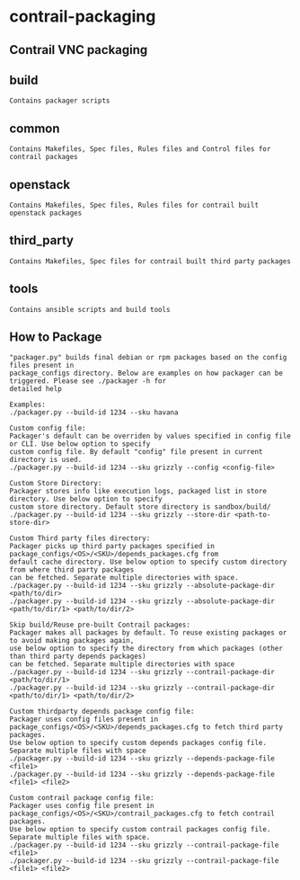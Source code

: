 contrail-packaging
==================
Contrail VNC packaging
----------------------

build
-----
    Contains packager scripts

common
------
    Contains Makefiles, Spec files, Rules files and Control files for contrail packages

openstack
---------
    Contains Makefiles, Spec files, Rules files for contrail built openstack packages

third_party
-----------
    Contains Makefiles, Spec files for contrail built third party packages

tools
-----
    Contains ansible scripts and build tools
    
How to Package
--------------
    "packager.py" builds final debian or rpm packages based on the config files present in 
    package_configs directory. Below are examples on how packager can be triggered. Please see ./packager -h for 
    detailed help
    
    Examples:
    ./packager.py --build-id 1234 --sku havana
    
    Custom config file: 
    Packager's default can be overriden by values specified in config file or CLI. Use below option to specify 
    custom config file. By default "config" file present in current directory is used.
    ./packager.py --build-id 1234 --sku grizzly --config <config-file>
    
    Custom Store Directory: 
    Packager stores info like execution logs, packaged list in store directory. Use below option to specify 
    custom store directory. Default store directory is sandbox/build/
    ./packager.py --build-id 1234 --sku grizzly --store-dir <path-to-store-dir>
    
    Custom Third party files directory: 
    Packager picks up third party packages specified in package_configs/<OS>/<SKU>/depends_packages.cfg from 
    default cache directory. Use below option to specify custom directory from where third party packages 
    can be fetched. Separate multiple directories with space.
    ./packager.py --build-id 1234 --sku grizzly --absolute-package-dir <path/to/dir>
    ./packager.py --build-id 1234 --sku grizzly --absolute-package-dir <path/to/dir/1> <path/to/dir/2>
    
    Skip build/Reuse pre-built Contrail packages:
    Packager makes all packages by default. To reuse existing packages or to avoid making packages again, 
    use below option to specify the directory from which packages (other than third party depends packages) 
    can be fetched. Separate multiple directories with space
    ./packager.py --build-id 1234 --sku grizzly --contrail-package-dir <path/to/dir/1>
    ./packager.py --build-id 1234 --sku grizzly --contrail-package-dir <path/to/dir/1> <path/to/dir/2>
    
    Custom thirdparty depends package config file:
    Packager uses config files present in package_configs/<OS>/<SKU>/depends_packages.cfg to fetch third party packages. 
    Use below option to specify custom depends packages config file. Separate multiple files with space
    ./packager.py --build-id 1234 --sku grizzly --depends-package-file <file1>
    ./packager.py --build-id 1234 --sku grizzly --depends-package-file <file1> <file2>
    
    Custom contrail package config file:
    Packager uses config file present in package_configs/<OS>/<SKU>/contrail_packages.cfg to fetch contrail packages.
    Use below option to specify custom contrail packages config file. Separate multiple files with space.
    ./packager.py --build-id 1234 --sku grizzly --contrail-package-file <file1>
    ./packager.py --build-id 1234 --sku grizzly --contrail-package-file <file1> <file2>
    
    


